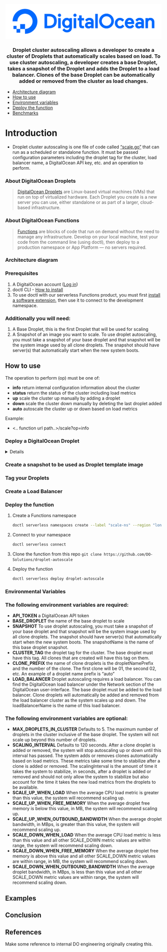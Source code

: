 <br />
<div align="center">
  <a href="https://digitalocean.com/">
    <img src="./assets/DO_Logo-Blue.png" alt="Logo" >
  </a>

<h3>Droplet cluster autoscaling allows a developer to create a cluster of Droplets that automatically scales based on load. To use cluster autoscaling, a developer creates a base Droplet, takes a snapshot of the Droplet and adds the Droplet to a load balancer. Clones of the base Droplet can be automatically added or removed from the cluster as load changes.</h3>
</div>

- [Architecture diagram](#architecture-diagram)
- [How to use](#how-to-use)
- [Environment variables](#environmental-variables)
- [Deploy the function](#deploy-the-function)
- [Benchmarks](#benchmarks)

# Introduction

- Droplet cluster autoscaling is one file of code called [“scale.go”](https://github.com/DO-Solutions/droplet-autoscale/blob/main/packages/autoscale/scale/scale.go) that can run as a scheduled or standalone function. It must be passed configuration parameters including the droplet tag for the cluster, load balancer name, a DigitalOcean API key, etc. and an operation to perform.

### About DigitalOcean Droplets

> [DigitalOcean Droplets](https://www.digitalocean.com/products/droplets) are Linux-based virtual machines (VMs) that run on top of virtualized hardware. Each Droplet you create is a new server you can use, either standalone or as part of a larger, cloud-based infrastructure.

### About DigitalOcean Functions

> [Functions](https://www.digitalocean.com/products/functions) are blocks of code that run on demand without the need to manage any infrastructure. Develop on your local machine, test your code from the command line (using doctl), then deploy to a production namespace or App Platform — no servers required.

### Architecture diagram
<!-- image
<img src="./assets/x.png" alt="Architecture diagram" width="800">
 -->
### Prerequisites

1. A DigitalOcean account ([Log in](https://cloud.digitalocean.com/login))
2. doctl CLI - [How to install](https://docs.digitalocean.com/reference/doctl/how-to/install/)
3. To use doctl with our serverless Functions product, you must first [install a software extension](https://docs.digitalocean.com/reference/doctl/how-to/install/#step-5-install-serverless-functions-support-optional), then use it to connect to the development namespace.

### Additionally you will need:

1. A Base Droplet, this is the first Droplet that will be used for scaling
2. A Snapshot of an image you want to scale. To use droplet autoscaling, you must take a snapshot of your base droplet and that snapshot will be the system image used by all clone droplets. The snapshot should have server(s) that automatically start when the new system boots.

## How to use

The operation to perform (op) must be one of:

* **info** return internal configuration information about the cluster
* **status** return the status of the cluster including load metrics
* **up** scale the cluster up manually by adding a droplet
* **down** scale the cluster down manually by deleting the last droplet added
* **auto** autoscale the cluster up or down based on load metrics

Example:

* <.. function url path..>/scale?op=info

### Deploy a DigitalOcean Droplet

<details>

### How to create a Droplet using the DigitalOcean CLI

To create a Droplet via the command line, follow these steps:

1. [Install `doctl`](https://docs.digitalocean.com/reference/doctl/how-to/install/), the DigitalOcean command-line tool.

2. [Create a personal access token](https://docs.digitalocean.com/reference/api/create-personal-access-token/), and save it with `doctl.`

3. Use the token to grant `doctl` access to your DigitalOcean account.

    ```bash
    doctl auth init
    ```

4. Finally, create a Droplet with `doctl compute droplet create`.

    ```bash
    doctl compute droplet create <droplet-name>... [flags]
    ```

- `base-image`` is the name of our Droplet
- `cluster_tag` is the name of the cluster tag

</details>

### Create a snapshot to be used as Droplet template image

### Tag your Droplets

### Create a Load Balancer

### Deploy the function

1. Create a Functions namespace

    ```bash
    doctl serverless namespaces create --label "scale-ns" --region "lon1"
    ```

2. Connect to your namespace

    ```bash
    doctl serverless connect
    ```

3. Clone the function from this repo `git clone https://github.com/DO-Solutions/droplet-autoscale`

4. Deploy the function

    ```bash
    doctl serverless deploy droplet-autoscale
    ```

### Environmental Variables

### The following environment variables are required:

* **API_TOKEN** a DigitalOcean API token
* **BASE_DROPLET** the name of the base droplet to scale
* **SNAPSHOT** To use droplet autoscaling, you must take a snapshot of your base droplet and that snapshot will be the system image used by all clone droplets. The snapshot should have server(s) that automatically start when the new system boots. The snapshotName is the name of this base droplet snapshot.
* **CLUSTER_TAG** the droplet tag for the cluster. The base droplet must have this tag. All clones that are created will have this tag on them.
* **CLONE_PREFIX** the name of clone droplets is the dropletNamePrefix and the number of the clone. The first clone will be <prefix>01, the second <prefix>02, etc. An example of a droplet name prefix is “auto”
* **LOAD_BALANCER** Droplet autoscaling requires a load balancer. You can find the DigitalOcean load balancer under the Network section of the DigitalOcean user-interface. The base droplet must be added to the load balancer. Clone droplets will automatically be added and removed from the load balancer cluster as the system scales up and down. The loadBalancerName is the name of this load balancer.

### The following environment variables are optional:
    
* **MAX_DROPLETS_IN_CLUSTER** Defaults to 5. The maximum number of droplets in the cluster inclusive of the base droplet. The system will not scale up beyond this number of droplets.
* **SCALING_INTERVAL** Defaults to 120 seconds. After a clone droplet is added or removed, the system will stop autoscaling up or down until this interval has passed. The system adds or removes clones automatically based on load metrics. These metrics take some time to stabilize after a clone is added or removed. The scalingInterval is the amount of time it takes the system to stabilize, in seconds, after a droplet is added or removed and should not only allow the system to stabilize but also account for the time it takes the new load metrics from the droplets to be available.
* **SCALE_UP_WHEN_LOAD** When the average CPU load metric is greater than this value, the system will recommend scaling up.
* **SCALE_UP_WHEN_FREE_MEMORY** When the average droplet free memory is below this value, in MB, the system will recommend scaling up.
* **SCALE_UP_WHEN_OUTBOUND_BANDWIDTH** When the average droplet bandwidth, in MBps, is greater than this value, the system will recommend scaling up.
* **SCALE_DOWN_WHEN_LOAD** When the average CPU load metric is less than this value and all other SCALE_DOWN metric values are within range, the system will recommend scaling down.
* **SCALE_DOWN_WHEN_FREE_MEMORY** When the average droplet free memory is above this value and all other SCALE_DOWN metric values are within range, in MB, the system will recommend scaling down.
* **SCALE_DOWN_WHEN_OUTBOUND_BANDWIDTH** When the average droplet bandwidth, in MBps, is less than this value and all other SCALE_DOWN metric values are within range, the system will recommend scaling down.

## Examples

## Conclusion



## References

Make some reference to internal DO engineering originally creating this.

<!-- CONTACT
# Contact

Jack Pearce, Solutions Engineer - jpearce@digitalocean.com

<p align="right">(<a href="#top">back to top</a>)</p>

 -->